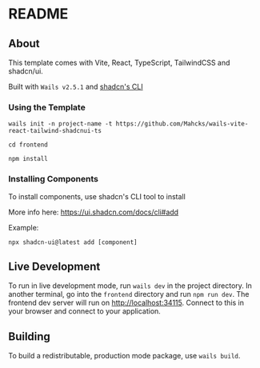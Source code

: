 # README

## About

This template comes with Vite, React, TypeScript, TailwindCSS and shadcn/ui.

Built with `Wails v2.5.1` and [shadcn's CLI](https://ui.shadcn.com/docs/cli)

### Using the Template

```console
wails init -n project-name -t https://github.com/Mahcks/wails-vite-react-tailwind-shadcnui-ts
```

```console
cd frontend
```

```console
npm install
```

### Installing Components

To install components, use shadcn's CLI tool to install

More info here: <https://ui.shadcn.com/docs/cli#add>

Example:

```console
npx shadcn-ui@latest add [component]
```

## Live Development

To run in live development mode, run `wails dev` in the project directory. In another terminal, go into the `frontend`
directory and run `npm run dev`. The frontend dev server will run on <http://localhost:34115>. Connect to this in your
browser and connect to your application.

## Building

To build a redistributable, production mode package, use `wails build`.
